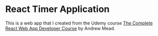 # React Timer Application

This is a web app that I created from the Udemy course [The Complete React Web App Developer Course](https://www.udemy.com/the-complete-react-web-app-developer-course/) by Andrew Mead.